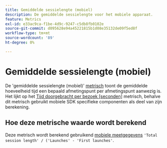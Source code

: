 ```yaml
---
title: Gemiddelde sessielengte (mobiel)
description: De gemiddelde sessielengte voor het mobiele apparaat.
feature: Metrics
exl-id: e33ac9ca-f1be-4d9c-9247-c5db8fb0102e
source-git-commit: d095628e94a45221815b1d08e35132de09f5ed8f
workflow-type: tm+mt
source-wordcount: '89'
ht-degree: 0%

---
```


# Gemiddelde sessielengte (mobiel)

De &#39;gemiddelde sessielengte (mobiel)&#39; [metrisch](overview.md) toont de gemiddelde hoeveelheid tijd een bepaald afmetingspunt per afmetingspunt aanwezig is. Het lijkt op het [Tijd doorgebracht per bezoek [seconden]](https://experienceleague.adobe.com/docs/analytics/components/metrics/time-spent-per-visit.html) metrisch, behalve dit metrisch gebruikt mobiele SDK specifieke componenten als deel van zijn berekening.

## Hoe deze metrische waarde wordt berekend

Deze metrisch wordt berekend gebruikend [mobiele meetgegevens](https://experienceleague.adobe.com/docs/mobile-services/using/get-started-ug/mobile-metrics/metrics-reference.html) `'Total session length' / ('Launches' - 'First launches'`.
